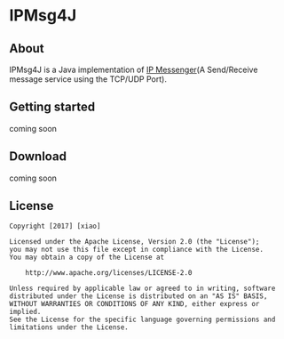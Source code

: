 
IPMsg4J
=======

About
-----
IPMsg4J is a Java implementation of [IP Messenger](A Send/Receive message service using the TCP/UDP Port).

Getting started
---------------
coming soon

Download
--------
coming soon

License
-------

```
Copyright [2017] [xiao]

Licensed under the Apache License, Version 2.0 (the "License");
you may not use this file except in compliance with the License.
You may obtain a copy of the License at

    http://www.apache.org/licenses/LICENSE-2.0

Unless required by applicable law or agreed to in writing, software
distributed under the License is distributed on an "AS IS" BASIS,
WITHOUT WARRANTIES OR CONDITIONS OF ANY KIND, either express or implied.
See the License for the specific language governing permissions and
limitations under the License.
```

[IP Messenger]: https://ipmsg.org/index.html.en